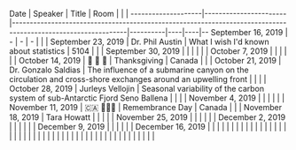 Date                |  Speaker              |  Title                                                                                                       |  Room    |    |    |
--------------------|-----------------------|--------------------------------------------------------------------------------------------------------------|----------|----|----|--
September 16, 2019  |  -                    |  -                                                                                                           |  -       |    |    |
September 23, 2019  |  Dr. Phil Austin      |  What I wish I'd known about statistics                                                                      |  5104    |    |    |
September 30, 2019  |                       |                                                                                                              |          |    |    |
October 7, 2019     |                       |                                                                                                              |          |    |    |
October 14, 2019    |  🦃 🦃 🦃                |  Thanksgiving                                                                                                |  Canada  |    |    |
October 21, 2019    |  Dr. Gonzalo Saldias  |  The influence of a submarine canyon on the circulation and cross-shore exchanges around an upwelling front  |          |    |    |
October 28, 2019    |  Jurleys Vellojin     |  Seasonal variability of the carbon system of sub-Antarctic Fjord Seno Ballena                               |          |    |    |
November 4, 2019    |                       |                                                                                                              |          |    |    |
November 11, 2019   |  🇨🇦 🍁🇨🇦               |  Remembrance Day                                                                                             |  Canada  |    |    |
November 18, 2019   |  Tara Howatt          |                                                                                                              |          |    |    |
November 25, 2019   |                       |                                                                                                              |          |    |    |
December 2, 2019    |                       |                                                                                                              |          |    |    |
December 9, 2019    |                       |                                                                                                              |          |    |    |
December 16, 2019   |                       |                                                                                                              |          |    |    |
                    |                       |                                                                                                              |          |    |    |
                    |                       |                                                                                                              |          |    |    |
                    |                       |                                                                                                              |          |    |    |
                    |                       |                                                                                                              |          |    |    |
                    |                       |                                                                                                              |          |    |    |
                    |                       |                                                                                                              |          |    |    |
                    |                       |                                                                                                              |          |    |    |
